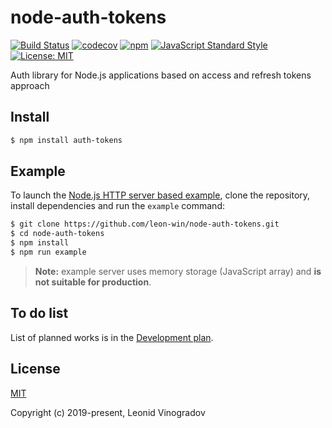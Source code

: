# node-auth-tokens

[![Build Status](https://img.shields.io/travis/leon-win/node-auth-tokens?style=flat-square)](https://travis-ci.org/leon-win/node-auth-tokens)
[![codecov](https://img.shields.io/codecov/c/github/leon-win/node-auth-tokens?style=flat-square)](https://codecov.io/gh/leon-win/node-auth-tokens)
[![npm](https://img.shields.io/npm/v/auth-tokens?style=flat-square)](https://www.npmjs.com/package/auth-tokens)
[![JavaScript Standard Style](https://img.shields.io/badge/code_style-standard-brightgreen.svg?style=flat-square)](https://standardjs.com)
[![License: MIT](https://img.shields.io/github/license/leon-win/node-auth-tokens?style=flat-square)](http://opensource.org/licenses/MIT)

Auth library for Node.js applications based on access and refresh tokens approach

## Install
```sh
$ npm install auth-tokens
```

## Example
To launch the [Node.js HTTP server based example](example/server.js), clone the repository, install dependencies and run the `example` command:
```sh
$ git clone https://github.com/leon-win/node-auth-tokens.git
$ cd node-auth-tokens
$ npm install
$ npm run example
```

> **Note:** example server uses memory storage (JavaScript array) and **is not suitable for production**.

## To do list
List of planned works is in the [Development plan](https://github.com/leon-win/node-auth-tokens/projects/1).

## License

[MIT](LICENSE)

Copyright (c) 2019-present, Leonid Vinogradov
